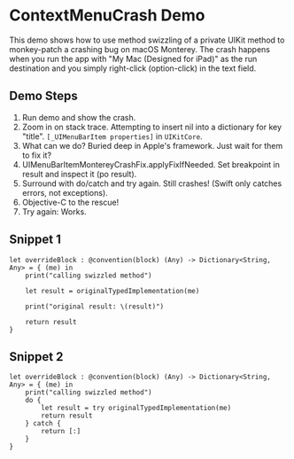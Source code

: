 # ContextMenuCrash Demo

This demo shows how to use method swizzling of a private UIKit method to monkey-patch a crashing bug on macOS Monterey.
The crash happens when you run the app with "My Mac (Designed for iPad)" as the run destination and you simply right-click (option-click) in the text field.

## Demo Steps

1. Run demo and show the crash.
2. Zoom in on stack trace. Attempting to insert nil into a dictionary for key "title". `[_UIMenuBarItem properties]` in `UIKitCore`.
3. What can we do? Buried deep in Apple's framework. Just wait for them to fix it?
4. UIMenuBarItemMontereyCrashFix.applyFixIfNeeded. Set breakpoint in result and inspect it (po result).
5. Surround with do/catch and try again. Still crashes! (Swift only catches errors, not exceptions).
6. Objective-C to the rescue!
7. Try again: Works.

## Snippet 1

```
let overrideBlock : @convention(block) (Any) -> Dictionary<String, Any> = { (me) in
    print("calling swizzled method")

    let result = originalTypedImplementation(me)
    
    print("original result: \(result)")
    
    return result
}
```

## Snippet 2

```
let overrideBlock : @convention(block) (Any) -> Dictionary<String, Any> = { (me) in
    print("calling swizzled method")
    do {
        let result = try originalTypedImplementation(me)
        return result
    } catch {
        return [:]
    }
}
```
